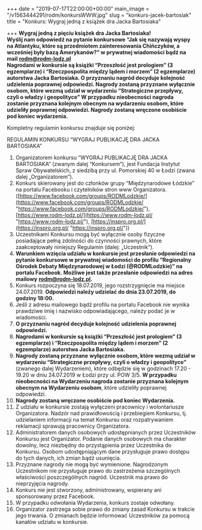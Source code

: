 +++
date = "2019-07-17T22:00:00+00:00"
main_image = "/v1563444291/rodm/konkursWWW.jpg"
slug = "konkurs-jacek-bartosiak"
title = "Konkurs: Wygraj jedną z książek dra Jacka Bartosiaka"

+++
**Wygraj jedną z pięciu książek dra Jacka Bartosiaka!  
Wyślij nam odpowiedź na pytanie konkursowe “Jak się nazywają wyspy na Atlantyku, które są przedmiotem zainteresowania Chińczyków, a wcześniej były bazą Amerykanów?” w prywatnej wiadomości bądź na mail** [**rodm@rodm-lodz.pl**  
](mailto:rodm@rodm-lodz.pl) **Nagrodami w konkursie są książki “Przeszłość jest prologiem” (3 egzemplarze) i “Rzeczpospolita między lądem i morzem” (2 egzemplarze) autorstwa Jacka Bartosiaka. O przyznaniu nagród decyduje kolejność udzielenia poprawnej odpowiedzi. Nagrody zostaną przyznane wyłącznie osobom, które wezmą udział w wydarzeniu “Strategiczne przepływy, czyli o władzy i geopolityce” W przypadku nieobecności nagroda zostanie przyznana kolejnym obecnym na wydarzeniu osobom, które udzieliły poprawnej odpowiedzi. Nagrody zostaną wręczone osobiście pod koniec wydarzenia.**

Kompletny regulamin konkursu znajduje się poniżej:

REGULAMIN KONKURSU “WYGRAJ PUBLIKACJĘ DRA JACKA BARTOSIAKA”

 1. Organizatorem konkursu “WYGRAJ PUBLIKACJĘ DRA JACKA BARTOSIAKA” (zwanym dalej “Konkursem”), jest Fundacja Instytut Spraw Obywatelskich, z siedzibą przy ul. Pomorskiej 40 w Łodzi (zwana dalej „Organizatorem”).
 2. Konkurs skierowany jest do członków grupy “Międzynarodowe Łódzkie” na portalu Facebooku i czytelników stron www Organizatora. ([https://www.facebook.com/groups/RODMLodzkie/](https://www.facebook.com/groups/RODMLodzkie/ "https://www.facebook.com/groups/RODMLodzkie/"), [https://www.rodm-lodz.pl/](https://www.rodm-lodz.pl/ "https://www.rodm-lodz.pl/"), [https://inspro.org.pl/](https://inspro.org.pl/ "https://inspro.org.pl/"))
 3. Uczestnikami Konkursu mogą być wyłącznie osoby fizyczne posiadające pełną zdolności do czynności prawnych, które zaakceptowały niniejszy Regulamin (dalej: „Uczestnik”).
 4. **Warunkiem wzięcia udziału w konkursie jest przesłanie odpowiedzi na pytanie konkursowe w prywatnej wiadomości do profilu “Regionalny Ośrodek Debaty Międzynarodowej w Łodzi (@RODMLodzkie)” na portalu Facebook. Możliwe jest także przesłanie odpowiedzi na adres mailowy** [**rodm@rodm-lodz.pl**](mailto:rodm@rodm-lodz.pl)**.**
 5. Konkurs rozpoczyna się 18.07.2019, jego rozstrzygnięcie ma miejsce 24.07.2019. **Odpowiedzi należy udzielać do dnia 23.07.2019, do godziny 18:00.**
 6. Jeśli z adresu mailowego bądź profilu na portalu Facebook nie wynika prawdziwe imię i nazwisko odpowiadającego, należy podać je w wiadomości.
 7. **O przyznaniu nagród decyduje kolejność udzielenia poprawnej odpowiedzi.**
 8. **Nagrodami w konkursie są książki “Przeszłość jest prologiem” (3 egzemplarze) i “Rzeczpospolita między lądem i morzem” (2 egzemplarze) autorstwa Jacka Bartosiaka.**
 9. **Nagrody zostaną przyznane** **wyłącznie osobom, które wezmą udział w wydarzeniu “Strategiczne przepływy, czyli o władzy i geopolityce”** (zwanego dalej Wydarzeniem), które odbędzie się w godzinach 17.20 - 19.20 w dniu 24.07.2019 w Łodzi przy ul. POW 3/5. **W przypadku nieobecności na Wydarzeniu nagroda zostanie przyznana kolejnym obecnym na Wydarzeniu osobom**, które udzieliły poprawnej odpowiedzi.
10. **Nagrody zostaną wręczone osobiście pod koniec Wydarzenia.**
11. Z udziału w konkursie zostają wyłączeni pracownicy i wolontariusze Organizatora. Nadzór nad prawidłowością i przebiegiem Konkursu, tj. udzielaniem informacji na temat Konkursu oraz rozpatrywaniem reklamacji sprawują pracownicy Organizatora.
12. Administratorem danych osobowych udostępnianych przez Uczestników Konkursu jest Organizator. Podanie danych osobowych ma charakter dowolny, lecz niezbędny do przystąpienia przez Uczestnika do Konkursu. Osobom udostępniającym dane przysługuje prawo dostępu do tych danych, ich zmian bądź usunięcia.
13. Przyznane nagrody nie mogą być wymienione. Nagrodzonym Uczestnikom nie przysługuje prawo do zastrzeżenia szczególnych właściwości poszczególnych nagród. Uczestnik ma prawo do nieprzyjęcia nagrody.
14. Konkurs nie jest stworzony, administrowany, wspierany ani sponsorowany przez Facebook.
15. W przypadku odwołania Wydarzenia, konkurs zostaje odwołany.
16. Organizator zastrzega sobie prawo do zmiany zasad Konkursu w trakcie jego trwania. O zmianach będzie informować Uczestników za pomocą kanałów udziału w konkursie.